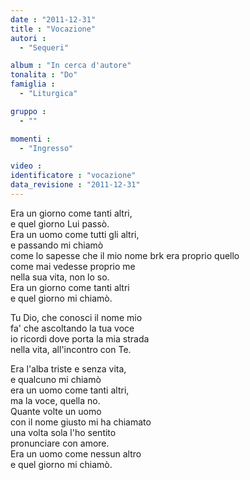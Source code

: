 ```yaml
---
date : "2011-12-31"
title : "Vocazione"
autori : 
  - "Sequeri"

album : "In cerca d'autore"
tonalita : "Do"
famiglia : 
  - "Liturgica"

gruppo : 
  - ""

momenti : 
  - "Ingresso"

video : 
identificatore : "vocazione"
data_revisione : "2011-12-31"
---
```

  
  
Era un giorno come tanti altri,  
e quel giorno Lui passò.   
Era un uomo come tutti gli altri,  
e passando mi chiamò   
come lo sapesse che il mio nome brk era proprio quello  
come mai vedesse proprio me  
nella sua vita, non lo so.   
Era un giorno come tanti altri  
e quel giorno mi chiamò.   
  
  
Tu Dio, che conosci il nome mio  
fa' che ascoltando la tua voce  
io ricordi dove porta la mia strada  
nella vita, all'incontro con Te.   
  
  
Era l'alba triste e senza vita,  
e qualcuno mi chiamò   
era un uomo come tanti altri,  
ma la voce, quella no.   
Quante volte un uomo  
con il nome giusto mi ha chiamato  
una volta sola l'ho sentito  
pronunciare con amore.   
Era un uomo come nessun altro  
e quel giorno mi chiamò.   
  
  
  
